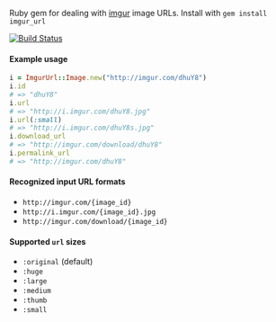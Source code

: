 Ruby gem for dealing with [imgur](http://imgur.com) image URLs. Install with `gem install imgur_url`

[![Build Status](https://secure.travis-ci.org/6/imgur_url.png?branch=master)](http://travis-ci.org/6/imgur_url)


#### Example usage
```ruby
i = ImgurUrl::Image.new("http://imgur.com/dhuY8")
i.id
# => "dhuY8"
i.url
# => "http://i.imgur.com/dhuY8.jpg"
i.url(:small)
# => "http://i.imgur.com/dhuY8s.jpg"
i.download_url
# => "http://imgur.com/download/dhuY8"
i.permalink_url
# => "http://imgur.com/dhuY8"
```

#### Recognized input URL formats
- `http://imgur.com/{image_id}`
- `http://i.imgur.com/{image_id}.jpg`
- `http://imgur.com/download/{image_id}`

#### Supported `url` sizes
- `:original` (default)
- `:huge`
- `:large`
- `:medium`
- `:thumb`
- `:small`
